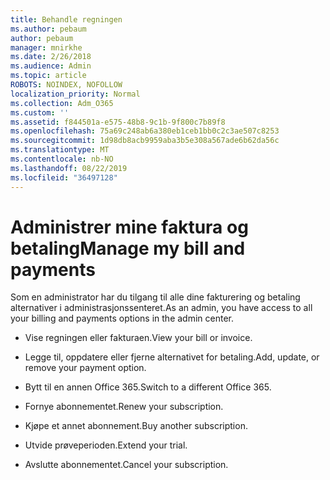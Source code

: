 ```yaml
---
title: Behandle regningen
ms.author: pebaum
author: pebaum
manager: mnirkhe
ms.date: 2/26/2018
ms.audience: Admin
ms.topic: article
ROBOTS: NOINDEX, NOFOLLOW
localization_priority: Normal
ms.collection: Adm_O365
ms.custom: ''
ms.assetid: f844501a-e575-48b8-9c1b-9f800c7b89f8
ms.openlocfilehash: 75a69c248ab6a380eb1ceb1bb0c2c3ae507c8253
ms.sourcegitcommit: 1d98db8acb9959aba3b5e308a567ade6b62da56c
ms.translationtype: MT
ms.contentlocale: nb-NO
ms.lasthandoff: 08/22/2019
ms.locfileid: "36497128"
---
```

# <a name="manage-my-bill-and-payments"></a><span data-ttu-id="fc9ed-102">Administrer mine faktura og betaling</span><span class="sxs-lookup"><span data-stu-id="fc9ed-102">Manage my bill and payments</span></span>

<span data-ttu-id="fc9ed-103">Som en administrator har du tilgang til alle dine fakturering og betaling alternativer i administrasjonssenteret.</span><span class="sxs-lookup"><span data-stu-id="fc9ed-103">As an admin, you have access to all your billing and payments options in the admin center.</span></span>
  
- <span data-ttu-id="fc9ed-104">Vise regningen eller fakturaen.</span><span class="sxs-lookup"><span data-stu-id="fc9ed-104">View your bill or invoice.</span></span>
    
- <span data-ttu-id="fc9ed-105">Legge til, oppdatere eller fjerne alternativet for betaling.</span><span class="sxs-lookup"><span data-stu-id="fc9ed-105">Add, update, or remove your payment option.</span></span>
    
- <span data-ttu-id="fc9ed-106">Bytt til en annen Office 365.</span><span class="sxs-lookup"><span data-stu-id="fc9ed-106">Switch to a different Office 365.</span></span>
    
- <span data-ttu-id="fc9ed-107">Fornye abonnementet.</span><span class="sxs-lookup"><span data-stu-id="fc9ed-107">Renew your subscription.</span></span>
    
- <span data-ttu-id="fc9ed-108">Kjøpe et annet abonnement.</span><span class="sxs-lookup"><span data-stu-id="fc9ed-108">Buy another subscription.</span></span>
    
- <span data-ttu-id="fc9ed-109">Utvide prøveperioden.</span><span class="sxs-lookup"><span data-stu-id="fc9ed-109">Extend your trial.</span></span>
    
- <span data-ttu-id="fc9ed-110">Avslutte abonnementet.</span><span class="sxs-lookup"><span data-stu-id="fc9ed-110">Cancel your subscription.</span></span>
    

